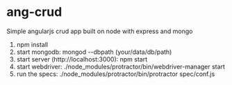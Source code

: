 ang-crud
========

Simple angularjs crud app built on node with express and mongo
1. npm install
2. start mongodb: mongod --dbpath (your/data/db/path)
2. start server (http://localhost:3000): npm start
3. start webdriver: ./node_modules/protractor/bin/webdriver-manager start
4. run the specs: ./node_modules/protractor/bin/protractor spec/conf.js

